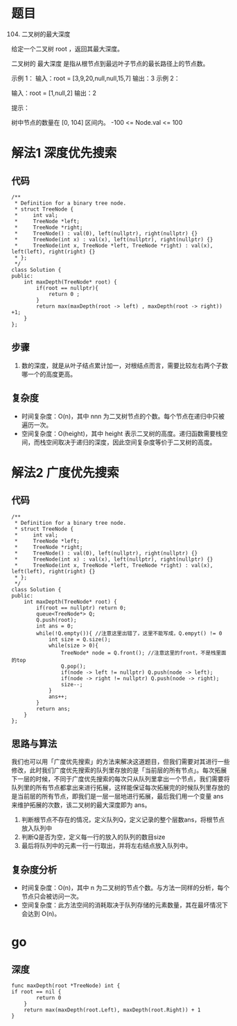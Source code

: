 # 题目

104. 二叉树的最大深度

给定一个二叉树 root ，返回其最大深度。

二叉树的 最大深度 是指从根节点到最远叶子节点的最长路径上的节点数。

 

示例 1：
输入：root = [3,9,20,null,null,15,7]
输出：3
示例 2：

输入：root = [1,null,2]
输出：2

提示：

树中节点的数量在 [0, 104] 区间内。
-100 <= Node.val <= 100

# 解法1 深度优先搜索
## 代码
```
/**
 * Definition for a binary tree node.
 * struct TreeNode {
 *     int val;
 *     TreeNode *left;
 *     TreeNode *right;
 *     TreeNode() : val(0), left(nullptr), right(nullptr) {}
 *     TreeNode(int x) : val(x), left(nullptr), right(nullptr) {}
 *     TreeNode(int x, TreeNode *left, TreeNode *right) : val(x), left(left), right(right) {}
 * };
 */
class Solution {
public:
    int maxDepth(TreeNode* root) {
        if(root == nullptr){
            return 0 ;
        }
        return max(maxDepth(root -> left) , maxDepth(root -> right)) +1;
    }
};
```
## 步骤
1. 数的深度，就是从叶子结点累计加一，对根结点而言，需要比较左右两个子数哪一个的高度更高。

## 复杂度
- 时间复杂度：O(n)，其中 nnn 为二叉树节点的个数。每个节点在递归中只被遍历一次。
- 空间复杂度：O(height)，其中 height 表示二叉树的高度。递归函数需要栈空间，而栈空间取决于递归的深度，因此空间复杂度等价于二叉树的高度。

# 解法2 广度优先搜索
## 代码
```
/**
 * Definition for a binary tree node.
 * struct TreeNode {
 *     int val;
 *     TreeNode *left;
 *     TreeNode *right;
 *     TreeNode() : val(0), left(nullptr), right(nullptr) {}
 *     TreeNode(int x) : val(x), left(nullptr), right(nullptr) {}
 *     TreeNode(int x, TreeNode *left, TreeNode *right) : val(x), left(left), right(right) {}
 * };
 */
class Solution {
public:
    int maxDepth(TreeNode* root) {
        if(root == nullptr) return 0;
        queue<TreeNode*> Q;
        Q.push(root);
        int ans = 0;
        while(!Q.empty()){ //注意这里出错了，这里不能写成，Q.empyt() != 0
            int size = Q.size();
            while(size > 0){
                TreeNode* node = Q.front(); //注意这里的front，不是栈里面的top
                Q.pop();
                if(node -> left != nullptr) Q.push(node -> left);
                if(node -> right != nullptr) Q.push(node -> right);
                size--;
            }
            ans++;
        }
        return ans;
    }
};
```
## 思路与算法
我们也可以用「广度优先搜索」的方法来解决这道题目，但我们需要对其进行一些修改，此时我们广度优先搜索的队列里存放的是「当前层的所有节点」。每次拓展下一层的时候，不同于广度优先搜索的每次只从队列里拿出一个节点，我们需要将队列里的所有节点都拿出来进行拓展，这样能保证每次拓展完的时候队列里存放的是当前层的所有节点，即我们是一层一层地进行拓展，最后我们用一个变量 ans 来维护拓展的次数，该二叉树的最大深度即为 ans。</br>
1. 判断根节点不存在的情况，定义队列Q，定义记录的整个层数ans，将根节点放入队列中
2. 判断Q是否为空，定义每一行的放入的队列的数目size
3. 最后将队列中的元素一行一行取出，并将左右结点放入队列中。


## 复杂度分析
- 时间复杂度：O(n)，其中 n 为二叉树的节点个数。与方法一同样的分析，每个节点只会被访问一次。
- 空间复杂度：此方法空间的消耗取决于队列存储的元素数量，其在最坏情况下会达到 O(n)。
# go 
## 深度
```
func maxDepth(root *TreeNode) int {
if root == nil {
        return 0
    }
    return max(maxDepth(root.Left), maxDepth(root.Right)) + 1
}
```
